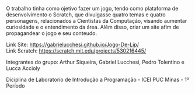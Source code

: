   O trabalho tinha como ojetivo fazer um jogo, tendo como plataforma de desenvolvimento o Scratch, que divulgasse quatro temas e quatro personagens, relacionados a Cientistas da Computação, visando aumentar curiosidade e o entendimento da área. Alêm disso, criar um site afim de propagandear o jogo e seu conteudo.

   Link Site: https://gabrielucchesi.github.io/Jogo-De-Lip/                    
   Link Scratch: https://scratch.mit.edu/projects/530216445/

Integrantes do grupo: Arthur Siqueira, Gabriel Lucchesi, Pedro Tolentino e Lucca Accioly

Diciplina de Laboratorio de Introdução a Programação - ICEI PUC Minas - 1º Período
